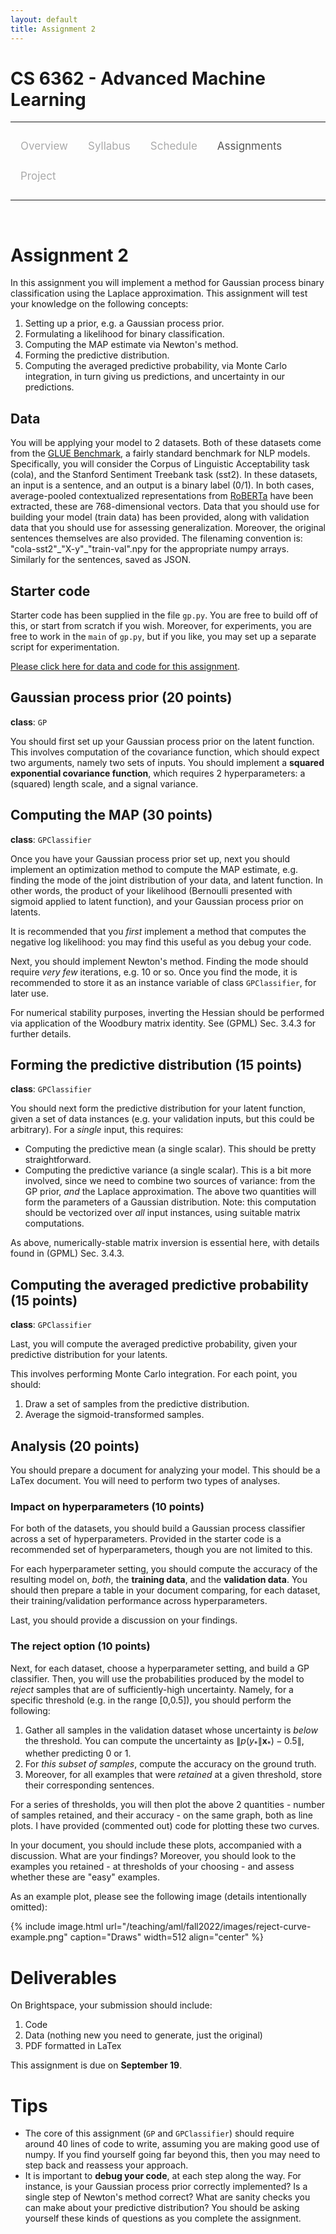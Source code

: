 ```yaml
---
layout: default
title: Assignment 2
---
```


<style>
.topnav {
  overflow: hidden;
  background-color: #fdfdfd;
}

.topnav a {
  float: left;
  color: #aaaaaa;
  text-align: center;
  padding: 14px 16px;
  text-decoration: none;
  font-size: 17px;
}

.topnav a:hover {
  color: #555555;
}

.topnav a.active {
  color: #555555;
}
</style>

<script type="text/x-mathjax-config">
  MathJax.Hub.Config({
    tex2jax: {inlineMath: [["$","$"],["\\(","\\)"]]}
  });
</script>
<script type="text/javascript" src="https://cdnjs.cloudflare.com/ajax/libs/mathjax/2.7.0/MathJax.js?config=TeX-AMS_CHTML"></script>

# CS 6362 - Advanced Machine Learning

---

<div class='topnav'>
  <a href="/teaching/aml/fall2022">Overview</a>
  <a href="/teaching/aml/fall2022/syllabus">Syllabus</a>
  <a href="/teaching/aml/fall2022/schedule">Schedule</a>
  <a class='active' href="/teaching/aml/fall2022/assignments">Assignments</a>
  <a href="/teaching/aml/fall2022/project">Project</a>
</div>

---

<br>

# Assignment 2

In this assignment you will implement a method for Gaussian process binary classification using the Laplace approximation. This assignment will test your knowledge on the following concepts:
1. Setting up a prior, e.g. a Gaussian process prior.
2. Formulating a likelihood for binary classification.
3. Computing the MAP estimate via Newton's method.
4. Forming the predictive distribution.
5. Computing the averaged predictive probability, via Monte Carlo integration, in turn giving us predictions, and uncertainty in our predictions.

## Data

You will be applying your model to 2 datasets. Both of these datasets come from the [GLUE Benchmark](https://gluebenchmark.com/), a fairly standard benchmark for NLP models. Specifically, you will consider the Corpus of Linguistic Acceptability task (cola), and the Stanford Sentiment Treebank task (sst2). In these datasets, an input is a sentence, and an output is a binary label (0/1). In both cases, average-pooled contextualized representations from [RoBERTa](https://www.cs.princeton.edu/~danqic/papers/roberta_paper.pdf) have been extracted, these are 768-dimensional vectors. Data that you should use for building your model (train data) has been provided, along with validation data that you should use for assessing generalization. Moreover, the original sentences themselves are also provided. The filenaming convention is: "cola-sst2"\_"X-y"\_"train-val".npy for the appropriate numpy arrays. Similarly for the sentences, saved as JSON.

## Starter code

Starter code has been supplied in the file `gp.py`. You are free to build off of this, or start from scratch if you wish. Moreover, for experiments, you are free to work in the `main` of `gp.py`, but if you like, you may set up a separate script for experimentation.

[Please click here for data and code for this assignment](https://vanderbilt.box.com/s/o5lc87koimku31yx2l0tac1pcls5h1py).

## Gaussian process prior (20 points)

**class**: `GP`

You should first set up your Gaussian process prior on the latent function. This involves computation of the covariance function, which should expect two arguments, namely two sets of inputs. You should implement a **squared exponential covariance function**, which requires 2 hyperparameters: a (squared) length scale, and a signal variance.

## Computing the MAP (30 points)

**class**: `GPClassifier`

Once you have your Gaussian process prior set up, next you should implement an optimization method to compute the MAP estimate, e.g. finding the mode of the joint distribution of your data, and latent function. In other words, the product of your likelihood (Bernoulli presented with sigmoid applied to latent function), and your Gaussian process prior on latents.

It is recommended that you _first_ implement a method that computes the negative log likelihood: you may find this useful as you debug your code.

Next, you should implement Newton's method. Finding the mode should require _very few_ iterations, e.g. 10 or so. Once you find the mode, it is recommended to store it as an instance variable of class `GPClassifier`, for later use.

For numerical stability purposes, inverting the Hessian should be performed via application of the Woodbury matrix identity. See (GPML) Sec. 3.4.3 for further details.

## Forming the predictive distribution (15 points)

**class**: `GPClassifier`

You should next form the predictive distribution for your latent function, given a set of data instances (e.g. your validation inputs, but this could be arbitrary). For a _single_ input, this requires:
* Computing the predictive mean (a single scalar). This should be pretty straightforward.
* Computing the predictive variance (a single scalar). This is a bit more involved, since we need to combine two sources of variance: from the GP prior, _and_ the Laplace approximation.
The above two quantities will form the parameters of a Gaussian distribution. Note: this computation should be vectorized over _all_ input instances, using suitable matrix computations.

As above, numerically-stable matrix inversion is essential here, with details found in (GPML) Sec. 3.4.3.

## Computing the averaged predictive probability (15 points)

**class**: `GPClassifier`

Last, you will compute the averaged predictive probability, given your predictive distribution for your latents.

This involves performing Monte Carlo integration. For each point, you should:
1. Draw a set of samples from the predictive distribution.
2. Average the sigmoid-transformed samples.

## Analysis (20 points)

You should prepare a document for analyzing your model. This should be a LaTex document. You will need to perform two types of analyses.

### Impact on hyperparameters (10 points)

For both of the datasets, you should build a Gaussian process classifier across a set of hyperparameters. Provided in the starter code is a recommended set of hyperparameters, though you are not limited to this.

For each hyperparameter setting, you should compute the accuracy of the resulting model on, _both_, the **training data**, and the **validation data**. You should then prepare a table in your document comparing, for each dataset, their training/validation performance across hyperparameters.

Last, you should provide a discussion on your findings.

### The reject option (10 points)

Next, for each dataset, choose a hyperparameter setting, and build a GP classifier. Then, you will use the probabilities produced by the model to _reject_ samples that are of sufficiently-high uncertainty. Namely, for a specific threshold (e.g. in the range [0,0.5]), you should perform the following:

1. Gather all samples in the validation dataset whose uncertainty is _below_ the threshold. You can compute the uncertainty as $\|p(y_* \| \mathbf{x}_*) - 0.5\|$, whether predicting 0 or 1.
2. For _this subset of samples_, compute the accuracy on the ground truth.
3. Moreover, for all examples that were _retained_ at a given threshold, store their corresponding sentences.

For a series of thresholds, you will then plot the above 2 quantities - number of samples retained, and their accuracy - on the same graph, both as line plots. I have provided (commented out) code for plotting these two curves.

In your document, you should include these plots, accompanied with a discussion. What are your findings? Moreover, you should look to the examples you retained - at thresholds of your choosing - and assess whether these are "easy" examples.

As an example plot, please see the following image (details intentionally omitted):

{% include image.html url="/teaching/aml/fall2022/images/reject-curve-example.png" caption="Draws" width=512 align="center" %}

# Deliverables

On Brightspace, your submission should include:
1. Code
2. Data (nothing new you need to generate, just the original)
3. PDF formatted in LaTex

This assignment is due on **September 19**.

# Tips

* The core of this assignment (`GP` and `GPClassifier`) should require around 40 lines of code to write, assuming you are making good use of numpy. If you find yourself going far beyond this, then you may need to step back and reassess your approach.
* It is important to **debug your code**, at each step along the way. For instance, is your Gaussian process prior correctly implemented? Is a single step of Newton's method correct? What are sanity checks you can make about your predictive distribution? You should be asking yourself these kinds of questions as you complete the assignment.
